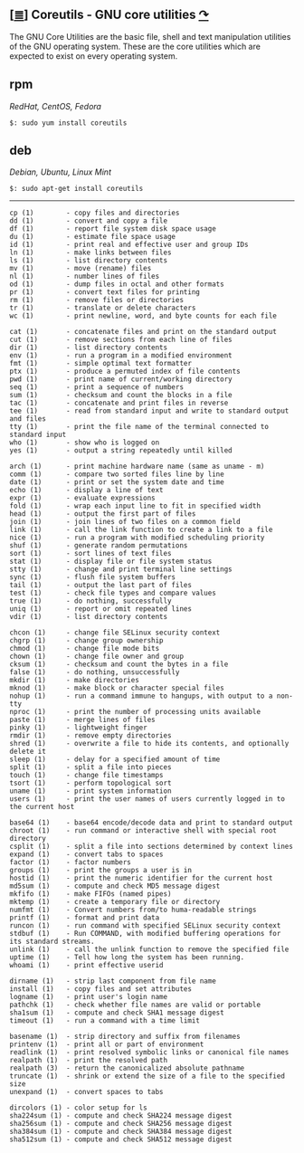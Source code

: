 <!--
File          : gnu-core-utilities.md

Created       : Wed 14 Oct 2015 23:07:41
Last Modified : Sat 21 Nov 2015 21:04:51
Maintainer    : sharlatan
-->

[[≣](../README.md#Index "Index")]
Coreutils - GNU core utilities [↷](https://www.gnu.org/software/coreutils/coreutils.html)
-----------------------------------------------------------------------------------------
The GNU Core Utilities are the basic file, shell and text manipulation
utilities of the GNU operating system.  These are the core utilities which are
expected to exist on every operating system. 

## rpm ##
_RedHat, CentOS, Fedora_

    $: sudo yum install coreutils

## deb ##
_Debian, Ubuntu, Linux Mint_

    $: sudo apt-get install coreutils

---

    cp (1)        - copy files and directories
    dd (1)        - convert and copy a file
    df (1)        - report file system disk space usage
    du (1)        - estimate file space usage
    id (1)        - print real and effective user and group IDs
    ln (1)        - make links between files
    ls (1)        - list directory contents
    mv (1)        - move (rename) files
    nl (1)        - number lines of files
    od (1)        - dump files in octal and other formats
    pr (1)        - convert text files for printing
    rm (1)        - remove files or directories
    tr (1)        - translate or delete characters
    wc (1)        - print newline, word, and byte counts for each file

    cat (1)       - concatenate files and print on the standard output
    cut (1)       - remove sections from each line of files
    dir (1)       - list directory contents
    env (1)       - run a program in a modified environment
    fmt (1)       - simple optimal text formatter
    ptx (1)       - produce a permuted index of file contents
    pwd (1)       - print name of current/working directory
    seq (1)       - print a sequence of numbers
    sum (1)       - checksum and count the blocks in a file
    tac (1)       - concatenate and print files in reverse
    tee (1)       - read from standard input and write to standard output and files
    tty (1)       - print the file name of the terminal connected to standard input
    who (1)       - show who is logged on
    yes (1)       - output a string repeatedly until killed

    arch (1)      - print machine hardware name (same as uname - m)
    comm (1)      - compare two sorted files line by line
    date (1)      - print or set the system date and time
    echo (1)      - display a line of text
    expr (1)      - evaluate expressions
    fold (1)      - wrap each input line to fit in specified width
    head (1)      - output the first part of files
    join (1)      - join lines of two files on a common field
    link (1)      - call the link function to create a link to a file
    nice (1)      - run a program with modified scheduling priority
    shuf (1)      - generate random permutations
    sort (1)      - sort lines of text files
    stat (1)      - display file or file system status
    stty (1)      - change and print terminal line settings
    sync (1)      - flush file system buffers
    tail (1)      - output the last part of files
    test (1)      - check file types and compare values
    true (1)      - do nothing, successfully
    uniq (1)      - report or omit repeated lines
    vdir (1)      - list directory contents

    chcon (1)     - change file SELinux security context
    chgrp (1)     - change group ownership
    chmod (1)     - change file mode bits
    chown (1)     - change file owner and group
    cksum (1)     - checksum and count the bytes in a file
    false (1)     - do nothing, unsuccessfully
    mkdir (1)     - make directories
    mknod (1)     - make block or character special files
    nohup (1)     - run a command immune to hangups, with output to a non-tty
    nproc (1)     - print the number of processing units available
    paste (1)     - merge lines of files
    pinky (1)     - lightweight finger
    rmdir (1)     - remove empty directories
    shred (1)     - overwrite a file to hide its contents, and optionally delete it
    sleep (1)     - delay for a specified amount of time
    split (1)     - split a file into pieces
    touch (1)     - change file timestamps
    tsort (1)     - perform topological sort
    uname (1)     - print system information
    users (1)     - print the user names of users currently logged in to the current host

    base64 (1)    - base64 encode/decode data and print to standard output
    chroot (1)    - run command or interactive shell with special root directory
    csplit (1)    - split a file into sections determined by context lines
    expand (1)    - convert tabs to spaces
    factor (1)    - factor numbers
    groups (1)    - print the groups a user is in
    hostid (1)    - print the numeric identifier for the current host
    md5sum (1)    - compute and check MD5 message digest
    mkfifo (1)    - make FIFOs (named pipes)
    mktemp (1)    - create a temporary file or directory
    numfmt (1)    - Convert numbers from/to huma-readable strings
    printf (1)    - format and print data
    runcon (1)    - run command with specified SELinux security context
    stdbuf (1)    - Run COMMAND, with modified buffering operations for its standard streams.
    unlink (1)    - call the unlink function to remove the specified file
    uptime (1)    - Tell how long the system has been running.
    whoami (1)    - print effective userid

    dirname (1)   - strip last component from file name
    install (1)   - copy files and set attributes
    logname (1)   - print user's login name
    pathchk (1)   - check whether file names are valid or portable
    sha1sum (1)   - compute and check SHA1 message digest
    timeout (1)   - run a command with a time limit

    basename (1)  - strip directory and suffix from filenames
    printenv (1)  - print all or part of environment
    readlink (1)  - print resolved symbolic links or canonical file names
    realpath (1)  - print the resolved path
    realpath (3)  - return the canonicalized absolute pathname
    truncate (1)  - shrink or extend the size of a file to the specified size
    unexpand (1)  - convert spaces to tabs

    dircolors (1) - color setup for ls
    sha224sum (1) - compute and check SHA224 message digest
    sha256sum (1) - compute and check SHA256 message digest
    sha384sum (1) - compute and check SHA384 message digest
    sha512sum (1) - compute and check SHA512 message digest
